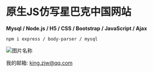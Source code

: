 # 原生JS仿写星巴克中国网站
**Mysql / Node.js / H5 / CSS / Bootstrap / JavaScript / Ajax**

`npm i express / body-parser / mysql`

        

![图片名称](https://www.starbucks.com.cn/assets/images/logo.svg) 


我的邮箱: king.zjw@qq.com
